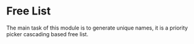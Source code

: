 # Free List

The main task of this module is to generate unique names, it is a priority picker cascading based free list.
